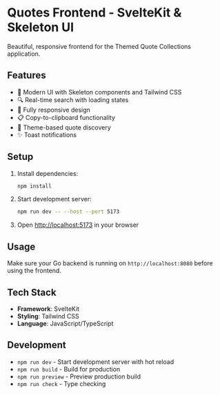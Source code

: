 # Quotes Frontend - SvelteKit & Skeleton UI

Beautiful, responsive frontend for the Themed Quote Collections application.

## Features

- 🎨 Modern UI with Skeleton components and Tailwind CSS
- 🔍 Real-time search with loading states
- 📱 Fully responsive design
- 📋 Copy-to-clipboard functionality
- 🎯 Theme-based quote discovery
- ✨ Toast notifications

## Setup

1. Install dependencies:
   ```bash
   npm install
   ```

2. Start development server:
   ```bash
   npm run dev -- --host --port 5173
   ```

3. Open [http://localhost:5173](http://localhost:5173) in your browser

## Usage

Make sure your Go backend is running on `http://localhost:8080` before using the frontend.

## Tech Stack

- **Framework**: SvelteKit
- **Styling**: Tailwind CSS
- **Language**: JavaScript/TypeScript

## Development

- `npm run dev` - Start development server with hot reload
- `npm run build` - Build for production
- `npm run preview` - Preview production build
- `npm run check` - Type checking